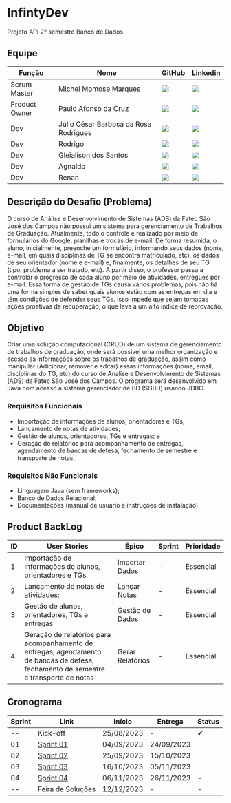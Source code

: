 # InfintyDev
Projeto API 2° semestre Banco de Dados

<span id="Equipe"></span> 

## Equipe

| Função | Nome | GitHub | Linkedin |
| --- | --- | --- | --- |
| Scrum Master | Michel Momose Marques | [<img src="https://img.shields.io/badge/linkedin-%230077B5.svg?&style=for-the-badge&logo=linkedin&logoColor=white" />](https://www.linkedin.com/in/michel-momosemichel-momose-b78a04203/)|[<img src="https://camo.githubusercontent.com/fbc3df79ffe1a99e482b154b29262ecbb10d6ee4ed22faa82683aa653d72c4e1/68747470733a2f2f696d672e736869656c64732e696f2f62616467652f4769744875622d3130303030303f7374796c653d666f722d7468652d6261646765266c6f676f3d676974687562266c6f676f436f6c6f723d7768697465" />](https://github.com/Michel-Momose)|
| Product Owner | Paulo Afonso da Cruz | [<img src="https://img.shields.io/badge/linkedin-%230077B5.svg?&style=for-the-badge&logo=linkedin&logoColor=white" />](https://www.linkedin.com/in/paulo-afonso-cruz-304256174)|[<img src="https://camo.githubusercontent.com/fbc3df79ffe1a99e482b154b29262ecbb10d6ee4ed22faa82683aa653d72c4e1/68747470733a2f2f696d672e736869656c64732e696f2f62616467652f4769744875622d3130303030303f7374796c653d666f722d7468652d6261646765266c6f676f3d676974687562266c6f676f436f6c6f723d7768697465" />](https://github.com/PauloCruz34)|
| Dev | Júlio César Barbosa da Rosa Rodrigues | [<img src="https://img.shields.io/badge/linkedin-%230077B5.svg?&style=for-the-badge&logo=linkedin&logoColor=white" />](https://www.linkedin.com/in/jcbarbosarosa)|[<img src="https://camo.githubusercontent.com/fbc3df79ffe1a99e482b154b29262ecbb10d6ee4ed22faa82683aa653d72c4e1/68747470733a2f2f696d672e736869656c64732e696f2f62616467652f4769744875622d3130303030303f7374796c653d666f722d7468652d6261646765266c6f676f3d676974687562266c6f676f436f6c6f723d7768697465" />](github.com/jcbarbosarosa)|
| Dev | Rodrigo | [<img src="https://img.shields.io/badge/linkedin-%230077B5.svg?&style=for-the-badge&logo=linkedin&logoColor=white" />](https://www.linkedin.com/in/)|[<img src="https://camo.githubusercontent.com/fbc3df79ffe1a99e482b154b29262ecbb10d6ee4ed22faa82683aa653d72c4e1/68747470733a2f2f696d672e736869656c64732e696f2f62616467652f4769744875622d3130303030303f7374796c653d666f722d7468652d6261646765266c6f676f3d676974687562266c6f676f436f6c6f723d7768697465" />](https://github.com/ropcastr)|
| Dev | Gleialison dos Santos | [<img src="https://img.shields.io/badge/linkedin-%230077B5.svg?&style=for-the-badge&logo=linkedin&logoColor=white" />](https://www.linkedin.com/in/)|[<img src="https://camo.githubusercontent.com/fbc3df79ffe1a99e482b154b29262ecbb10d6ee4ed22faa82683aa653d72c4e1/68747470733a2f2f696d672e736869656c64732e696f2f62616467652f4769744875622d3130303030303f7374796c653d666f722d7468652d6261646765266c6f676f3d676974687562266c6f676f436f6c6f723d7768697465" />](github.com/)|
| Dev | Agnaldo | [<img src="https://img.shields.io/badge/linkedin-%230077B5.svg?&style=for-the-badge&logo=linkedin&logoColor=white" />](https://www.linkedin.com/in/)|[<img src="https://camo.githubusercontent.com/fbc3df79ffe1a99e482b154b29262ecbb10d6ee4ed22faa82683aa653d72c4e1/68747470733a2f2f696d672e736869656c64732e696f2f62616467652f4769744875622d3130303030303f7374796c653d666f722d7468652d6261646765266c6f676f3d676974687562266c6f676f436f6c6f723d7768697465" />](github.com/)|
| Dev | Renan | [<img src="https://img.shields.io/badge/linkedin-%230077B5.svg?&style=for-the-badge&logo=linkedin&logoColor=white" />](https://www.linkedin.com/in/)|[<img src="https://camo.githubusercontent.com/fbc3df79ffe1a99e482b154b29262ecbb10d6ee4ed22faa82683aa653d72c4e1/68747470733a2f2f696d672e736869656c64732e696f2f62616467652f4769744875622d3130303030303f7374796c653d666f722d7468652d6261646765266c6f676f3d676974687562266c6f676f436f6c6f723d7768697465" />](github.com/)|

<span id="Descrição do Desafio"></span>

## Descrição do Desafio (Problema)

O curso de Análise e Desenvolvimento de Sistemas (ADS) da Fatec São José dos Campos não possui um sistema para gerenciamento de Trabalhos de Graduação. Atualmente, todo o controle é realizado por meio de formulários do Google, planilhas e trocas de e-mail.
De forma resumida, o aluno, inicialmente, preenche um formulário, informando seus dados (nome, e-mail, em quais disciplinas de TG se encontra matriculado, etc), os dados de seu orientador (nome e e-mail) e, finalmente, os detalhes de seu TG (tipo, problema a ser tratado, etc). A partir disso, o professor passa a controlar o progresso de cada aluno por meio de atividades, entregues por e-mail.
Essa forma de gestão de TGs causa vários problemas, pois não há uma forma simples de saber quais alunos estão com as entregas em dia e têm condições de defender seus TGs. Isso impede que sejam tomadas ações proativas de recuperação, o que leva a um alto índice de reprovação.

<span id="Objetivo"></span>

## Objetivo

Criar uma solução computacional (CRUD) de um sistema de gerenciamento de trabalhos de graduação, onde será possivel uma melhor organização e acesso as informações sobre os trabalhos de graduação, assim como manipular (Adicionar, remover e editar) essas informações (nome, email, disciplinas do TG, etc) do curso de Analise e Desenvolvimento de Sistemas (ADS) da Fatec São José dos Campos. O programa será desenvolvido em Java com acesso a sistema gerenciador de BD (SGBD) usando JDBC.

<span id="Requisitos Funcionais"></span>

### Requisitos Funcionais
* Importação de informações de alunos, orientadores e TGs;
* Lançamento de notas de atividades;
* Gestão de alunos, orientadores, TGs e entregas; e
* Geração de relatórios para acompanhamento de entregas, agendamento de bancas de defesa, fechamento de semestre e transporte de notas.

<span id="Requisitos Não Funcionais"></span>

### Requisitos Não Funcionais
* Linguagem Java (sem frameworks);
* Banco de Dados Relacional;
* Documentações (manual de usuário e instruções de instalação).

<span id="Product BackLog"></span>

## Product BackLog

| ID   | User Stories                                                 | Épico                       | Sprint                                                    | Prioridade |
| ---- | ------------------------------------------------------------ | --------------------------- | --------------------------------------------------------- | ---------- |
| 1 | Importação de informações de alunos, orientadores e TGs | Importar Dados | - | Essencial |
| 2 | Lançamento de notas de atividades; | Lançar Notas | - | Essencial |
| 3 | Gestão de alunos, orientadores, TGs e entregas | Gestão de Dados | - | Essencial |
|4 | Geração de relatórios para acompanhamento de entregas, agendamento de bancas de defesa, fechamento de semestre e transporte de notas | Gerar Relatórios | - | Essencial |


<span id="Cronograma"></span>

## Cronograma

| Sprint | Link                  | Início     | Entrega    | Status     |
|--------|-----------------------|------------|------------|------------|
| --     | Kick-off              | 25/08/2023 | - | ✔          |
| 01     | [Sprint 01](#sprint1) | 04/09/2023 | 24/09/2023 |    |
| 02     | [Sprint 02](#sprint2) | 25/09/2023 | 15/10/2023 |             |
| 03     | [Sprint 03](#sprint3) | 16/10/2023 | 05/11/2023 |           |
| 04     | [Sprint 04](#sprint4) | 06/11/2023 | 26/11/2023 | -          |
| --     | Feira de Soluções     | 12/12/2023 | - | -          |
